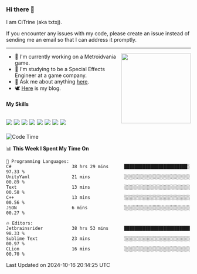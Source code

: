### Hi there 👋

I am CiTrine (aka txtxj).

If you encounter any issues with my code, please create an issue instead of sending me an email so that I can address it promptly.

---

<img align="right" height="190" src="http://github-profile-summary-cards.vercel.app/api/cards/stats?username=txtxj&theme=vue">

- 🌱 I'm currently working on a Metroidvania game.
- 📖 I'm studying to be a Special Effects Engineer at a game company.
- 💬 Ask me about anything [here](https://github.com/txtxj/txtxj/issues).
- 🕊️ [Here](https://txtxj.top) is my blog.

#### My Skills

![](https://img.shields.io/badge/Unity-000000?logo=unity&logoColor=fff)
![](https://img.shields.io/badge/C%23-239120?logo=csharp&logoColor=fff)
![](https://img.shields.io/badge/Python-3e74a2?logo=python&logoColor=fff)
![](https://img.shields.io/badge/C++-65318e?logo=cplusplus&logoColor=fff)
![](https://img.shields.io/badge/C-5654a2?logo=c&logoColor=fff)
![](https://img.shields.io/badge/Vue-4FC08D?logo=vuedotjs&logoColor=fff)
![](https://img.shields.io/badge/Blender-f5792a?logo=blender&logoColor=fff)
![](https://img.shields.io/badge/MS%20SQL-cc2927?logo=microsoftsqlserver&logoColor=fff)
---

<!--START_SECTION:waka-->
![Code Time](http://img.shields.io/badge/Code%20Time-2%2C127%20hrs%2034%20mins-blue)

📊 **This Week I Spent My Time On** 

```text
💬 Programming Languages: 
C#                       38 hrs 29 mins      ████████████████████████░   97.33 % 
UnityYaml                21 mins             ░░░░░░░░░░░░░░░░░░░░░░░░░   00.89 % 
Text                     13 mins             ░░░░░░░░░░░░░░░░░░░░░░░░░   00.58 % 
C++                      13 mins             ░░░░░░░░░░░░░░░░░░░░░░░░░   00.56 % 
JSON                     6 mins              ░░░░░░░░░░░░░░░░░░░░░░░░░   00.27 % 

🔥 Editors: 
Jetbrainsrider           38 hrs 53 mins      █████████████████████████   98.33 % 
Sublime Text             23 mins             ░░░░░░░░░░░░░░░░░░░░░░░░░   00.97 % 
CLion                    16 mins             ░░░░░░░░░░░░░░░░░░░░░░░░░   00.70 % 
```


 Last Updated on 2024-10-16 20:14:25 UTC
<!--END_SECTION:waka-->
